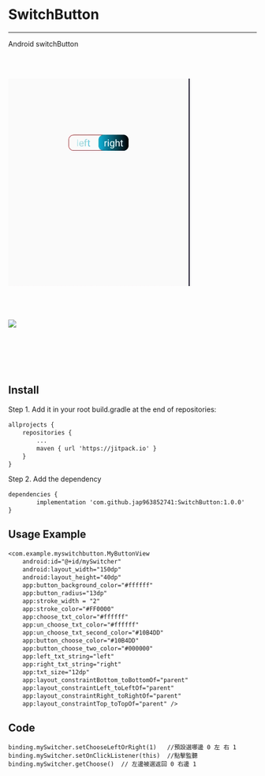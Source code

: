 # SwitchButton
-----------------------------------------------------------------------------------------------------------------
Android switchButton

<br></br>

 ![image](https://github.com/jap963852741/SwitchButton/blob/master/example.gif)
 <br></br>
<br></br>

 [![](https://jitpack.io/v/jap963852741/SwitchButton.svg)](https://jitpack.io/#jap963852741/SwitchButton)


<br></br>
<br></br>

## Install
 Step 1. Add it in your root build.gradle at the end of repositories:

	allprojects {
		repositories {
			...
			maven { url 'https://jitpack.io' }
		}
	}
 Step 2. Add the dependency

	dependencies {
	        implementation 'com.github.jap963852741:SwitchButton:1.0.0'
	}
  
  
## Usage Example

    <com.example.myswitchbutton.MyButtonView
        android:id="@+id/mySwitcher"
        android:layout_width="150dp"
        android:layout_height="40dp"
        app:button_background_color="#ffffff"
        app:button_radius="13dp"
        app:stroke_width = "2"
        app:stroke_color="#FF0000"
        app:choose_txt_color="#ffffff"
        app:un_choose_txt_color="#ffffff"
        app:un_choose_txt_second_color="#10B4DD"
        app:button_choose_color="#10B4DD"
        app:button_choose_two_color="#000000"
        app:left_txt_string="left"
        app:right_txt_string="right"
        app:txt_size="12dp"
        app:layout_constraintBottom_toBottomOf="parent"
        app:layout_constraintLeft_toLeftOf="parent"
        app:layout_constraintRight_toRightOf="parent"
        app:layout_constraintTop_toTopOf="parent" />
 
 ##  Code
    binding.mySwitcher.setChooseLeftOrRight(1)   //預設選哪邊 0 左 右 1
    binding.mySwitcher.setOnClickListener(this)  //點擊監聽
    binding.mySwitcher.getChoose()  // 左邊被選返回 0 右邊 1
    
    
    
    

